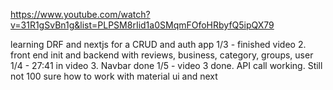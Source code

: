 https://www.youtube.com/watch?v=31R1gSvBn1g&list=PLPSM8rIid1a0SMqmFOfoHRbyfQ5ipQX79

learning DRF and nextjs for a CRUD and auth app
1/3 - finished video 2. front end init and backend with reviews, business, category, groups, user
1/4 - 27:41 in video 3. Navbar done
1/5 - video 3 done. API call working. Still not 100 sure how to work with material ui and next